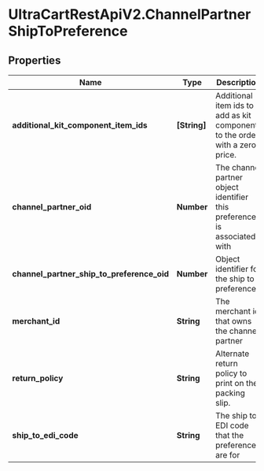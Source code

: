 # UltraCartRestApiV2.ChannelPartnerShipToPreference

## Properties

Name | Type | Description | Notes
------------ | ------------- | ------------- | -------------
**additional_kit_component_item_ids** | **[String]** | Additional item ids to add as kit components to the order with a zero price. | [optional] 
**channel_partner_oid** | **Number** | The channel partner object identifier this preference is associated with | [optional] 
**channel_partner_ship_to_preference_oid** | **Number** | Object identifier for the ship to preference | [optional] 
**merchant_id** | **String** | The merchant id that owns the channel partner | [optional] 
**return_policy** | **String** | Alternate return policy to print on the packing slip. | [optional] 
**ship_to_edi_code** | **String** | The ship to EDI code that the preferences are for | [optional] 


